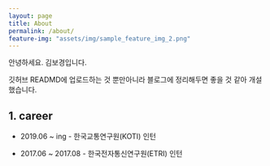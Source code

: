 ```yaml
---
layout: page
title: About
permalink: /about/
feature-img: "assets/img/sample_feature_img_2.png"
---
```


<p>안녕하세요. 김보경입니다.<p>
<p>깃허브 READMD에 업로드하는 것 뿐만아니라 블로그에 정리해두면 좋을 것 같아 개설했습니다.<p>


<h2>1. career</h2>

* 2019.06 ~ ing      - 한국교통연구원(KOTI) 인턴<p>

* 2017.06 ~ 2017.08  - 한국전자통신연구원(ETRI) 인턴<p>
